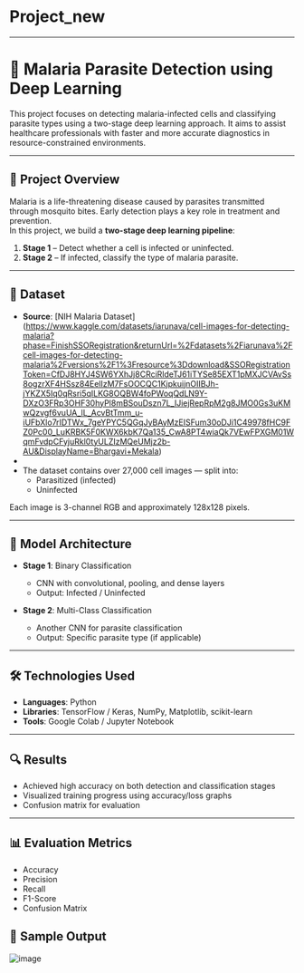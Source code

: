 # Project_new

---
# 🦠 Malaria Parasite Detection using Deep Learning

This project focuses on detecting malaria-infected cells and classifying parasite types using a two-stage deep learning approach. It aims to assist healthcare professionals with faster and more accurate diagnostics in resource-constrained environments.

---

## 📌 Project Overview

Malaria is a life-threatening disease caused by parasites transmitted through mosquito bites. Early detection plays a key role in treatment and prevention.  
In this project, we build a **two-stage deep learning pipeline**:

1. **Stage 1** – Detect whether a cell is infected or uninfected.  
2. **Stage 2** – If infected, classify the type of malaria parasite.

---

## 📁 Dataset

- **Source**: [NIH Malaria Dataset] (https://www.kaggle.com/datasets/iarunava/cell-images-for-detecting-malaria?phase=FinishSSORegistration&returnUrl=%2Fdatasets%2Fiarunava%2Fcell-images-for-detecting-malaria%2Fversions%2F1%3Fresource%3Ddownload&SSORegistrationToken=CfDJ8HYJ4SW6YXhJj8CRciRldeTJ61iTYSe85EXT1pMXJCVAvSs8ogzrXF4HSsz84EelIzM7FsOOCQC1KjpkuijnOIIBJh-jYKZX5Iq0qRsri5qILKG8OQBW4foPWoqQdLN9Y-DXzO3FRp3OHF30hyPl8mBSouDszn7L_IJiejRepRpM2g8JMO0Gs3uKMwQzvgf6vuUA_lL_AcvBtTmm_u-iUFbXlo7rIDTWx_7geYPYC5QGqJyBAyMzEISFum30oDJi1C49978fHC9FZ0Pc00_LuKRBK5F0KWX6kbK7Qa135_CwA8PT4wiaQk7VEwFPXGM01WqmFvdpCFyjuRkl0tyULZIzMQeUMjz2b-AU&DisplayName=Bhargavi+Mekala)
- 
- The dataset contains over 27,000 cell images — split into:
  - Parasitized (infected)
  - Uninfected

Each image is 3-channel RGB and approximately 128x128 pixels.

---

## 🧠 Model Architecture

- **Stage 1**: Binary Classification  
  - CNN with convolutional, pooling, and dense layers  
  - Output: Infected / Uninfected

- **Stage 2**: Multi-Class Classification  
  - Another CNN for parasite classification  
  - Output: Specific parasite type (if applicable)

---

## 🛠️ Technologies Used

- **Languages**: Python  
- **Libraries**: TensorFlow / Keras, NumPy, Matplotlib, scikit-learn  
- **Tools**: Google Colab / Jupyter Notebook  

---

## 🔍 Results

- Achieved high accuracy on both detection and classification stages  
- Visualized training progress using accuracy/loss graphs  
- Confusion matrix for evaluation

---

## 📊 Evaluation Metrics

- Accuracy  
- Precision  
- Recall  
- F1-Score  
- Confusion Matrix


## 📸 Sample Output
![image](https://github.com/user-attachments/assets/75817456-913c-43cc-90ca-9e655008d0f4)
